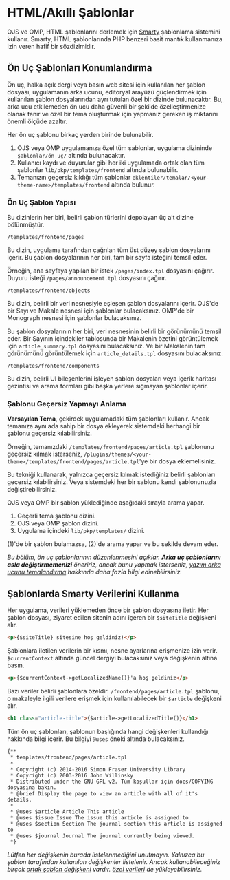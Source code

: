 # HTML/Akıllı Şablonlar

OJS ve OMP, HTML şablonlarını derlemek için [Smarty](http://www.smarty.net/) şablonlama sistemini kullanır. Smarty, HTML şablonlarında PHP benzeri basit mantık kullanmanıza izin veren hafif bir sözdizimidir.

## Ön Uç Şablonları Konumlandırma

Ön uç, halka açık dergi veya basın web sitesi için kullanılan her şablon dosyası, uygulamanın arka ucunu, editoryal arayüzü güçlendirmek için kullanılan şablon dosyalarından ayrı tutulan özel bir dizinde bulunacaktır. Bu, arka ucu etkilemeden ön ucu daha güvenli bir şekilde özelleştirmenize olanak tanır ve özel bir tema oluşturmak için yapmanız gereken iş miktarını önemli ölçüde azaltır.

Her ön uç şablonu birkaç yerden birinde bulunabilir.

1. OJS veya OMP uygulamanıza özel tüm şablonlar, uygulama dizininde `şablonlar/ön uç/` altında bulunacaktır.
2. Kullanıcı kaydı ve duyurular gibi her iki uygulamada ortak olan tüm şablonlar `lib/pkp/templates/frontend` altında bulunabilir.
3. Temanızın geçersiz kıldığı tüm şablonlar `eklentiler/temalar/<your-theme-name>/templates/frontend` altında bulunur.


### Ön Uç Şablon Yapısı
Bu dizinlerin her biri, belirli şablon türlerini depolayan üç alt dizine bölünmüştür.

`/templates/frontend/pages`

Bu dizin, uygulama tarafından çağrılan tüm üst düzey şablon dosyalarını içerir. Bu şablon dosyalarının her biri, tam bir sayfa isteğini temsil eder.

Örneğin, ana sayfaya yapılan bir istek `/pages/index.tpl` dosyasını çağırır. Duyuru isteği `/pages/announcement.tpl` dosyasını çağırır.

`/templates/frontend/objects`

Bu dizin, belirli bir veri nesnesiyle eşleşen şablon dosyalarını içerir. OJS'de bir Sayı ve Makale nesnesi için şablonlar bulacaksınız. OMP'de bir Monograph nesnesi için şablonlar bulacaksınız.

Bu şablon dosyalarının her biri, veri nesnesinin belirli bir görünümünü temsil eder. Bir Sayının içindekiler tablosunda bir Makalenin özetini görüntülemek için `article_summary.tpl` dosyasını bulacaksınız. Ve bir Makalenin tam görünümünü görüntülemek için `article_details.tpl` dosyasını bulacaksınız.

`/templates/frontend/components`

Bu dizin, belirli UI bileşenlerini işleyen şablon dosyaları veya içerik haritası gezintisi ve arama formları gibi başka yerlere sığmayan şablonlar içerir.

### Şablonu Geçersiz Yapmayı Anlama

**Varsayılan Tema**, çekirdek uygulamadaki tüm şablonları kullanır. Ancak temanıza aynı ada sahip bir dosya ekleyerek sistemdeki herhangi bir şablonu geçersiz kılabilirsiniz.

Örneğin, temanızdaki `/templates/frontend/pages/article.tpl` şablonunu geçersiz kılmak isterseniz, `/plugins/themes/<your-theme>/templates/frontend/pages/article.tpl`'ye bir dosya eklemelisiniz.

Bu tekniği kullanarak, yalnızca geçersiz kılmak istediğiniz belirli şablonları geçersiz kılabilirsiniz. Veya sistemdeki her bir şablonu kendi şablonunuzla değiştirebilirsiniz.

OJS veya OMP bir şablon yüklediğinde aşağıdaki sırayla arama yapar.

1. Geçerli tema şablonu dizini.
2. OJS veya OMP şablon dizini.
3. Uygulama içindeki `lib/pkp/templates/` dizini.

(1)'de bir şablon bulamazsa, (2)'de arama yapar ve bu şekilde devam eder.

*Bu bölüm, ön uç şablonlarının düzenlenmesini açıklar. **Arka uç şablonlarını asla değiştirmemenizi** öneririz, ancak bunu yapmak isterseniz, [yazım arka ucunu temalandırma](theme-backend.md) hakkında daha fazla bilgi edinebilirsiniz.*

## Şablonlarda Smarty Verilerini Kullanma

Her uygulama, verileri yüklemeden önce bir şablon dosyasına iletir. Her şablon dosyası, ziyaret edilen sitenin adını içeren bir `$siteTitle` değişkeni alır.

```html
<p>{$siteTitle} sitesine hoş geldiniz!</p>
```

Şablonlara iletilen verilerin bir kısmı, nesne ayarlarına erişmenize izin verir. `$currentContext` altında güncel dergiyi bulacaksınız veya değişkenin altına basın.

```html
<p>{$currentContext->getLocalizedName()}'a hoş geldiniz</p>
```

Bazı veriler belirli şablonlara özeldir. `/frontend/pages/article.tpl` şablonu, o makaleyle ilgili verilere erişmek için kullanılabilecek bir `$article` değişkeni alır.

```html
<h1 class="article-title">{$article->getLocalizedTitle()}</h1>
```

Tüm ön uç şablonları, şablonun başlığında hangi değişkenleri kullandığı hakkında bilgi içerir. Bu bilgiyi `@uses` öneki altında bulacaksınız.

```smarty
{**
 * templates/frontend/pages/article.tpl
 *
 * Copyright (c) 2014-2016 Simon Fraser University Library
 * Copyright (c) 2003-2016 John Willinsky
 * Distributed under the GNU GPL v2. Tüm koşullar için docs/COPYING dosyasına bakın.
 * @brief Display the page to view an article with all of it's details.
 *
 * @uses $article Article This article
 * @uses $issue Issue The issue this article is assigned to
 * @uses $section Section The journal section this article is assigned to
 * @uses $journal Journal The journal currently being viewed.
 *}
```

*Lütfen her değişkenin burada listelenmediğini unutmayın. Yalnızca bu şablon tarafından kullanılan değişkenler listelenir. Ancak kullanabileceğiniz birçok [ortak şablon değişkeni](template-variables.md) vardır. [özel verileri](advanced-custom-data.md) de yükleyebilirsiniz.*
